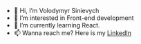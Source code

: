 - 👋 Hi, I’m Volodymyr Sinievych
- 👀 I’m interested in Front-end development
- 🌱 I’m currently learning React.
- 📫 Wanna reach me? Here is my [LinkedIn](https://www.linkedin.com/in/volodymyr-sinievych/)

<!---
VolodymyrSi/VolodymyrSi is a ✨ special ✨ repository because its `README.md` (this file) appears on your GitHub profile.
You can click the Preview link to take a look at your changes.
--->
